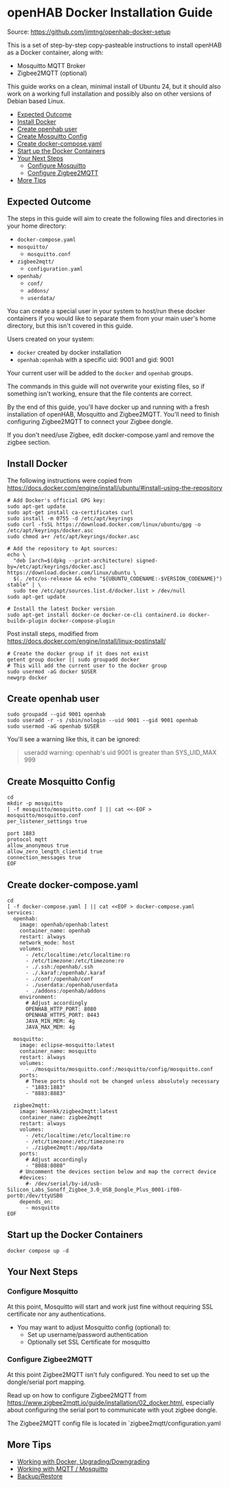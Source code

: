 # openHAB Docker Installation Guide

Source: <https://github.com/jimtng/openhab-docker-setup>

This is a set of step-by-step copy-pasteable instructions to install openHAB as a Docker container, along with:

- Mosquitto MQTT Broker
- Zigbee2MQTT (optional)

This guide works on a clean, minimal install of Ubuntu 24, but it should also work on a working full installation and possibly also on other versions of Debian based Linux.

- [Expected Outcome](#expected-outcome)
- [Install Docker](#install-docker)
- [Create openhab user](#create-openhab-user)
- [Create Mosquitto Config](#create-mosquitto-config)
- [Create docker-compose.yaml](#create-docker-composeyaml)
- [Start up the Docker Containers](#start-up-the-docker-containers)
- [Your Next Steps](#your-next-steps)
  - [Configure Mosquitto](#configure-mosquitto)
  - [Configure Zigbee2MQTT](#configure-zigbee2mqtt)
- [More Tips](#more-tips)

## Expected Outcome

The steps in this guide will aim to create the following files and directories in your home directory:

- `docker-compose.yaml`
- `mosquitto/`
  - `mosquitto.conf`
- `zigbee2mqtt/`
  - `configuration.yaml`
- `openhab/`
  - `conf/`
  - `addons/`
  - `userdata/`

You can create a special user in your system to host/run these docker containers if you would like to separate them from your main user's home directory, but this isn't covered in this guide.

Users created on your system:

- `docker` created by docker installation
- `openhab:openhab` with a specific uid: 9001 and gid: 9001

Your current user will be added to the `docker` and `openhab` groups.

The commands in this guide will not overwrite your existing files, so if something isn't working, ensure that the file contents are correct.

By the end of this guide, you'll have docker up and running with a fresh installation of openHAB, Mosquitto and Zigbee2MQTT.
You'll need to finish configuring Zigbee2MQTT to connect your Zigbee dongle.

If you don't need/use Zigbee, edit docker-compose.yaml and remove the zigbee section.

## Install Docker

The following instructions were copied from <https://docs.docker.com/engine/install/ubuntu/#install-using-the-repository>

```shell
# Add Docker's official GPG key:
sudo apt-get update
sudo apt-get install ca-certificates curl
sudo install -m 0755 -d /etc/apt/keyrings
sudo curl -fsSL https://download.docker.com/linux/ubuntu/gpg -o /etc/apt/keyrings/docker.asc
sudo chmod a+r /etc/apt/keyrings/docker.asc

# Add the repository to Apt sources:
echo \
  "deb [arch=$(dpkg --print-architecture) signed-by=/etc/apt/keyrings/docker.asc] https://download.docker.com/linux/ubuntu \
  $(. /etc/os-release && echo "${UBUNTU_CODENAME:-$VERSION_CODENAME}") stable" | \
  sudo tee /etc/apt/sources.list.d/docker.list > /dev/null
sudo apt-get update

# Install the latest Docker version
sudo apt-get install docker-ce docker-ce-cli containerd.io docker-buildx-plugin docker-compose-plugin

```

Post install steps, modified from <https://docs.docker.com/engine/install/linux-postinstall/>

```shell
# Create the docker group if it does not exist
getent group docker || sudo groupadd docker
# This will add the current user to the docker group
sudo usermod -aG docker $USER
newgrp docker
```

## Create openhab user

```shell
sudo groupadd --gid 9001 openhab
sudo useradd -r -s /sbin/nologin --uid 9001 --gid 9001 openhab
sudo usermod -aG openhab $USER
```

You'll see a warning like this, it can be ignored:

> useradd warning: openhab's uid 9001 is greater than SYS_UID_MAX 999

## Create Mosquitto Config

```shell
cd
mkdir -p mosquitto
[ -f mosquitto/mosquitto.conf ] || cat <<-EOF > mosquitto/mosquitto.conf
per_listener_settings true

port 1883
protocol mqtt
allow_anonymous true
allow_zero_length_clientid true
connection_messages true    
EOF
```

## Create docker-compose.yaml

```shell
cd
[ -f docker-compose.yaml ] || cat <<EOF > docker-compose.yaml
services:
  openhab:
    image: openhab/openhab:latest
    container_name: openhab
    restart: always
    network_mode: host
    volumes:
      - /etc/localtime:/etc/localtime:ro
      - /etc/timezone:/etc/timezone:ro
      - ./.ssh:/openhab/.ssh
      - ./.karaf:/openhab/.karaf
      - ./conf:/openhab/conf
      - ./userdata:/openhab/userdata
      - ./addons:/openhab/addons
    environment:
      # Adjust accordingly
      OPENHAB_HTTP_PORT: 8080
      OPENHAB_HTTPS_PORT: 8443
      JAVA_MIN_MEM: 4g
      JAVA_MAX_MEM: 4g
  
  mosquitto:
    image: eclipse-mosquitto:latest
    container_name: mosquitto
    restart: always
    volumes:
      - ./mosquitto/mosquitto.conf:/mosquitto/config/mosquitto.conf
    ports:
      # These ports should not be changed unless absolutely necessary
      - "1883:1883"
      - "8883:8883"

  zigbee2mqtt:
    image: koenkk/zigbee2mqtt:latest
    container_name: zigbee2mqtt
    restart: always
    volumes:
      - /etc/localtime:/etc/localtime:ro
      - /etc/timezone:/etc/timezone:ro
      - ./zigbee2mqtt:/app/data
    ports:
      # Adjust accordingly
      - "8088:8080"    
    # Uncomment the devices section below and map the correct device
    #devices:
      #- /dev/serial/by-id/usb-Silicon_Labs_Sonoff_Zigbee_3.0_USB_Dongle_Plus_0001-if00-port0:/dev/ttyUSB0
    depends_on:
      - mosquitto
EOF
```

## Start up the Docker Containers

```shell
docker compose up -d
```

## Your Next Steps

### Configure Mosquitto

At this point, Mosquitto will start and work just fine without requiring SSL certificate nor any authentications.

- You may want to adjust Mosquitto config (optional) to:
  - Set up username/password authentication
  - Optionally set SSL Certificate for mosquitto

### Configure Zigbee2MQTT

At this point Zigbee2MQTT isn't fuly configured.
You need to set up the dongle/serial port mapping.

Read up on how to configure Zigbee2MQTT from <https://www.zigbee2mqtt.io/guide/installation/02_docker.html>,
especially about configuring the serial port to communicate with yout zigbee dongle.

The Zigbee2MQTT config file is located in `zigbee2mqtt/configuration.yaml

## More Tips

- [Working with Docker, Upgrading/Downgrading](docker.md)
- [Working with MQTT / Mosquitto](mosquitto.md)
- [Backup/Restore](backup.md)
